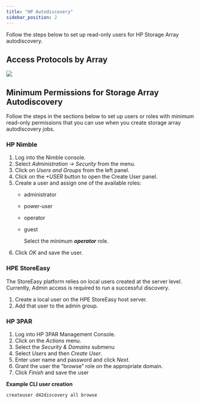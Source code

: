 ```yaml
---
title: "HP Autodiscovery"
sidebar_position: 2
---
```


Follow the steps below to set up read-only users for HP Storage Array autodiscovery.

## Access Protocols by Array

![](/assets/images/placeholder.png)

## Minimum Permissions for Storage Array Autodiscovery

Follow the steps in the sections below to set up users or roles with minimum read-only permissions that you can use when you create storage array autodiscovery jobs.

### HP Nimble

1. Log into the Nimble console.
2. Select _Administration → Security_ from the menu.
3. Click on _Users and Groups_ from the left panel.
4. Click on the _+USER_ button to open the Create User panel.
5. Create a user and assign one of the available roles:
    - administrator
    - power-user
    - operator
    - guest  
          
        Select the minimum _**operator**_ role.
6. Click _OK_ and save the user.

### HPE StoreEasy

The StoreEasy platform relies on local users created at the server level. Currently, Admin access is required to run a successful discovery.

1. Create a local user on the HPE StoreEasy host server.
2. Add that user to the admin group.

### HP 3PAR

1. Log into HP 3PAR Management Console.
2. Click on the _Actions_ menu.
3. Select the _Security & Domains_ submenu
4. Select _Users_ and then _Create User_.
5. Enter user name and password and click _Next_.
6. Grant the user the “browse” role on the appropriate domain.
7. Click _Finish_ and save the user

**Example CLI user creation**

```
createuser d42discovery all browse
```
